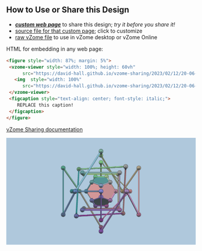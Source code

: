 
## How to Use or Share this Design

 - [***custom web page***][post] to share this design; *try it before you share it!*
 - [source file for that custom page][source]; click to customize
 - [raw vZome file][raw] to use in vZome desktop or vZome Online
 
 HTML for embedding in any web page:
 ```html
<figure style="width: 87%; margin: 5%">
  <vzome-viewer style="width: 100%; height: 60vh"
       src="https://david-hall.github.io/vzome-sharing/2023/02/12/20-06-59-Hamiltonian-paths-of-Platonic-solids/Hamiltonian-paths-of-Platonic-solids.vZome" >
    <img  style="width: 100%"
       src="https://david-hall.github.io/vzome-sharing/2023/02/12/20-06-59-Hamiltonian-paths-of-Platonic-solids/Hamiltonian-paths-of-Platonic-solids.png" >
  </vzome-viewer>
  <figcaption style="text-align: center; font-style: italic;">
     REPLACE this caption!
  </figcaption>
</figure>
 ```

[vZome Sharing documentation](https://vzome.github.io/vzome/sharing.html#how-it-works)

![Image](<Hamiltonian-paths-of-Platonic-solids.png>)


[post]: <https://david-hall.github.io/vzome-sharing/2023/02/12/Hamiltonian-paths-of-Platonic-solids-20-06-59.html>
[source]: <https://github.com/david-hall/vzome-sharing/edit/main/_posts/2023-02-12-Hamiltonian-paths-of-Platonic-solids-20-06-59.md>
[raw]: <https://raw.githubusercontent.com/david-hall/vzome-sharing/main/2023/02/12/20-06-59-Hamiltonian-paths-of-Platonic-solids/Hamiltonian-paths-of-Platonic-solids.vZome>